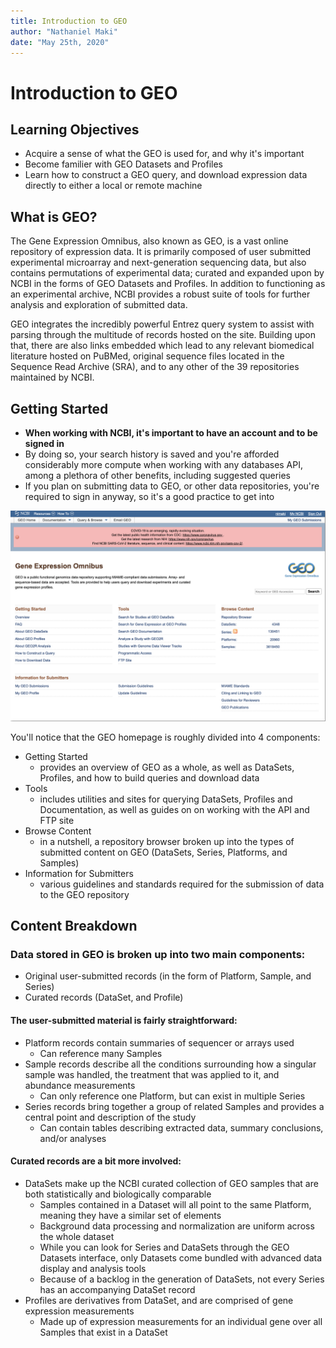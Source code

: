 ```yaml
---
title: Introduction to GEO
author: "Nathaniel Maki"
date: "May 25th, 2020"
---
```

# Introduction to GEO

## Learning Objectives
* Acquire a sense of what the GEO is used for, and why it's important
* Become familier with GEO Datasets and Profiles
* Learn how to construct a GEO query, and download expression data directly to either a local or remote machine

## What is GEO?

<p>

The Gene Expression Omnibus, also known as GEO, is a vast online repository of expression data. It is primarily composed of user submitted experimental microarray and next-generation sequencing data, but also contains permutations of experimental data; curated and expanded upon by NCBI in the forms of GEO Datasets and Profiles. In addition to functioning as an experimental archive, NCBI provides a robust suite of tools for further analysis and exploration of submitted data.

</p>

<p>

GEO integrates the incredibly powerful Entrez query system to assist with parsing through the multitude of records hosted on the site. Building upon that, there are also links embedded which lead to any relevant biomedical literature hosted on PuBMed, original sequence files located in the Sequence Read Archive (SRA), and to any other of the 39 repositories maintained by NCBI.

</p>

## Getting Started

* **When working with NCBI, it's important to have an account and to be signed in**
* By doing so, your search history is saved and you're afforded considerably more compute when working with any databases API, among a plethora of other benefits, including suggested queries
* If you plan on submitting data to GEO, or other data repositories, you're required to sign in anyway, so it's a good practice to get into

<img src="./geo_images/geo_start.png">

You'll notice that the GEO homepage is roughly divided into 4 components:
* Getting Started
  * provides an overview of GEO as a whole, as well as DataSets, Profiles, and how to build queries and download data
* Tools
  * includes utilities and sites for querying DataSets, Profiles and Documentation, as well as guides on on working with the API and FTP site
* Browse Content
  * in a nutshell, a repository browser broken up into the types of submitted content on GEO (DataSets, Series, Platforms, and Samples)
* Information for Submitters
  * various guidelines and standards required for the submission of data to the GEO repository

#### 

## Content Breakdown

<p>

### Data stored in GEO is broken up into two main components:

* Original user-submitted records (in the form of Platform, Sample, and Series)
* Curated records (DataSet, and Profile)

#### The user-submitted material is fairly straightforward: 

* Platform records contain summaries of sequencer or arrays used
  * Can reference many Samples
* Sample records describe all the conditions surrounding how a singular sample was handled, the treatment that was applied to it, and abundance measurements
  * Can only reference one Platform, but can exist in multiple Series
* Series records bring together a group of related Samples and provides a central point and description of the study 
  * Can contain tables describing extracted data, summary conclusions, and/or analyses

#### Curated records are a bit more involved: 

* DataSets make up the NCBI curated collection of GEO samples that are both statistically and biologically comparable
  * Samples contained in a Dataset will all point to the same Platform, meaning they have a similar set of elements
  * Background data processing and normalization are uniform across the whole dataset
  * While you can look for Series and DataSets through the GEO Datasets interface, only Datasets come bundled with advanced data display and analysis tools
  * Because of a backlog in the generation of DataSets, not every Series has an accompanying DataSet record
* Profiles are derivatives from DataSet, and are comprised of gene expression measurements
  * Made up of expression measurements for an individual gene over all Samples that exist in a DataSet

</p>
  


